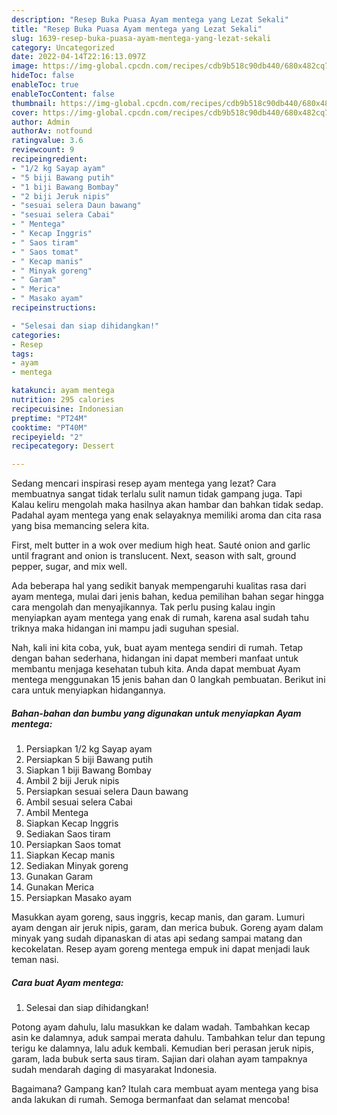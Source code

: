 ```yaml
---
description: "Resep Buka Puasa Ayam mentega yang Lezat Sekali"
title: "Resep Buka Puasa Ayam mentega yang Lezat Sekali"
slug: 1639-resep-buka-puasa-ayam-mentega-yang-lezat-sekali
category: Uncategorized
date: 2022-04-14T22:16:13.097Z
image: https://img-global.cpcdn.com/recipes/cdb9b518c90db440/680x482cq70/ayam-mentega-foto-resep-utama.jpg
hideToc: false
enableToc: true
enableTocContent: false
thumbnail: https://img-global.cpcdn.com/recipes/cdb9b518c90db440/680x482cq70/ayam-mentega-foto-resep-utama.jpg
cover: https://img-global.cpcdn.com/recipes/cdb9b518c90db440/680x482cq70/ayam-mentega-foto-resep-utama.jpg
author: Admin
authorAv: notfound
ratingvalue: 3.6
reviewcount: 9
recipeingredient:
- "1/2 kg Sayap ayam"
- "5 biji Bawang putih"
- "1 biji Bawang Bombay"
- "2 biji Jeruk nipis"
- "sesuai selera Daun bawang"
- "sesuai selera Cabai"
- " Mentega"
- " Kecap Inggris"
- " Saos tiram"
- " Saos tomat"
- " Kecap manis"
- " Minyak goreng"
- " Garam"
- " Merica"
- " Masako ayam"
recipeinstructions:

- "Selesai dan siap dihidangkan!"
categories:
- Resep
tags:
- ayam
- mentega

katakunci: ayam mentega 
nutrition: 295 calories
recipecuisine: Indonesian
preptime: "PT24M"
cooktime: "PT40M"
recipeyield: "2"
recipecategory: Dessert

---
```



Sedang mencari inspirasi resep ayam mentega yang lezat? Cara membuatnya sangat tidak terlalu sulit namun tidak gampang juga. Tapi Kalau keliru mengolah maka hasilnya akan hambar dan bahkan tidak sedap. Padahal ayam mentega yang enak selayaknya memiliki aroma dan cita rasa yang bisa memancing selera kita.


First, melt butter in a wok over medium high heat. Sauté onion and garlic until fragrant and onion is translucent. Next, season with salt, ground pepper, sugar, and mix well.

Ada beberapa hal yang sedikit banyak mempengaruhi kualitas rasa dari ayam mentega, mulai dari jenis bahan, kedua pemilihan bahan segar hingga cara mengolah dan menyajikannya. Tak perlu pusing kalau ingin menyiapkan ayam mentega yang enak di rumah, karena asal sudah tahu triknya maka hidangan ini mampu jadi suguhan spesial.


Nah, kali ini kita coba, yuk, buat ayam mentega sendiri di rumah. Tetap dengan bahan sederhana, hidangan ini dapat memberi manfaat untuk membantu menjaga kesehatan tubuh kita. Anda dapat membuat Ayam mentega menggunakan 15 jenis bahan dan 0 langkah pembuatan. Berikut ini cara untuk menyiapkan hidangannya.

<!--inarticleads1-->

##### Bahan-bahan dan bumbu yang digunakan untuk menyiapkan Ayam mentega:

1. Persiapkan 1/2 kg Sayap ayam
1. Persiapkan 5 biji Bawang putih
1. Siapkan 1 biji Bawang Bombay
1. Ambil 2 biji Jeruk nipis
1. Persiapkan sesuai selera Daun bawang
1. Ambil sesuai selera Cabai
1. Ambil  Mentega
1. Siapkan  Kecap Inggris
1. Sediakan  Saos tiram
1. Persiapkan  Saos tomat
1. Siapkan  Kecap manis
1. Sediakan  Minyak goreng
1. Gunakan  Garam
1. Gunakan  Merica
1. Persiapkan  Masako ayam


Masukkan ayam goreng, saus inggris, kecap manis, dan garam. Lumuri ayam dengan air jeruk nipis, garam, dan merica bubuk. Goreng ayam dalam minyak yang sudah dipanaskan di atas api sedang sampai matang dan kecokelatan. Resep ayam goreng mentega empuk ini dapat menjadi lauk teman nasi. 

<!--inarticleads2-->

##### Cara buat Ayam mentega:


1. Selesai dan siap dihidangkan!

Potong ayam dahulu, lalu masukkan ke dalam wadah. Tambahkan kecap asin ke dalamnya, aduk sampai merata dahulu. Tambahkan telur dan tepung terigu ke dalamnya, lalu aduk kembali. Kemudian beri perasan jeruk nipis, garam, lada bubuk serta saus tiram. Sajian dari olahan ayam tampaknya sudah mendarah daging di masyarakat Indonesia. 

Bagaimana? Gampang kan? Itulah cara membuat ayam mentega yang bisa anda lakukan di rumah. Semoga bermanfaat dan selamat mencoba!
